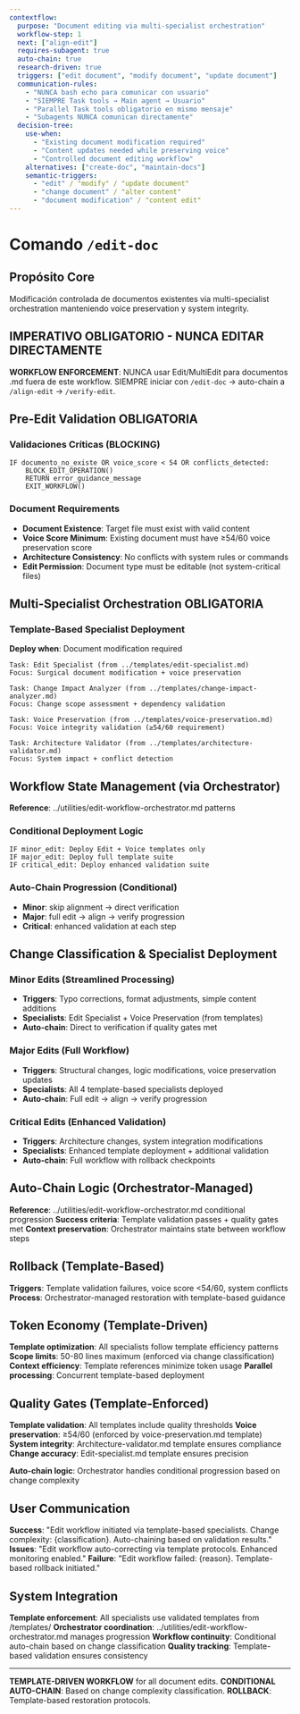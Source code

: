 ```yaml
---
contextflow:
  purpose: "Document editing via multi-specialist orchestration"
  workflow-step: 1
  next: ["align-edit"]
  requires-subagent: true
  auto-chain: true
  research-driven: true
  triggers: ["edit document", "modify document", "update document"]
  communication-rules:
    - "NUNCA bash echo para comunicar con usuario"
    - "SIEMPRE Task tools → Main agent → Usuario"
    - "Parallel Task tools obligatorio en mismo mensaje"
    - "Subagents NUNCA comunican directamente"
  decision-tree:
    use-when:
      - "Existing document modification required"
      - "Content updates needed while preserving voice"
      - "Controlled document editing workflow"
    alternatives: ["create-doc", "maintain-docs"]
    semantic-triggers:
      - "edit" / "modify" / "update document"
      - "change document" / "alter content"
      - "document modification" / "content edit"
---
```


# Comando `/edit-doc`

## Propósito Core
Modificación controlada de documentos existentes via multi-specialist orchestration manteniendo voice preservation y system integrity.

## IMPERATIVO OBLIGATORIO - NUNCA EDITAR DIRECTAMENTE

**WORKFLOW ENFORCEMENT**: NUNCA usar Edit/MultiEdit para documentos .md fuera de este workflow. SIEMPRE iniciar con `/edit-doc` → auto-chain a `/align-edit` → `/verify-edit`.

## Pre-Edit Validation OBLIGATORIA

### Validaciones Críticas (BLOCKING)
```
IF documento_no_existe OR voice_score < 54 OR conflicts_detected:
    BLOCK_EDIT_OPERATION()
    RETURN error_guidance_message
    EXIT_WORKFLOW()
```

### Document Requirements
- **Document Existence**: Target file must exist with valid content
- **Voice Score Minimum**: Existing document must have ≥54/60 voice preservation score
- **Architecture Consistency**: No conflicts with system rules or commands
- **Edit Permission**: Document type must be editable (not system-critical files)

## Multi-Specialist Orchestration OBLIGATORIA

### Template-Based Specialist Deployment
**Deploy when**: Document modification required
```
Task: Edit Specialist (from ../templates/edit-specialist.md)
Focus: Surgical document modification + voice preservation

Task: Change Impact Analyzer (from ../templates/change-impact-analyzer.md)
Focus: Change scope assessment + dependency validation

Task: Voice Preservation (from ../templates/voice-preservation.md)
Focus: Voice integrity validation (≥54/60 requirement)

Task: Architecture Validator (from ../templates/architecture-validator.md)
Focus: System impact + conflict detection
```

## Workflow State Management (via Orchestrator)

**Reference**: ../utilities/edit-workflow-orchestrator.md patterns

### Conditional Deployment Logic
```
IF minor_edit: Deploy Edit + Voice templates only
IF major_edit: Deploy full template suite
IF critical_edit: Deploy enhanced validation suite
```

### Auto-Chain Progression (Conditional)
- **Minor**: skip alignment → direct verification
- **Major**: full edit → align → verify progression  
- **Critical**: enhanced validation at each step

## Change Classification & Specialist Deployment

### Minor Edits (Streamlined Processing)
- **Triggers**: Typo corrections, format adjustments, simple content additions
- **Specialists**: Edit Specialist + Voice Preservation (from templates)
- **Auto-chain**: Direct to verification if quality gates met

### Major Edits (Full Workflow)
- **Triggers**: Structural changes, logic modifications, voice preservation updates
- **Specialists**: All 4 template-based specialists deployed
- **Auto-chain**: Full edit → align → verify progression

### Critical Edits (Enhanced Validation)
- **Triggers**: Architecture changes, system integration modifications
- **Specialists**: Enhanced template deployment + additional validation
- **Auto-chain**: Full workflow with rollback checkpoints

## Auto-Chain Logic (Orchestrator-Managed)

**Reference**: ../utilities/edit-workflow-orchestrator.md conditional progression
**Success criteria**: Template validation passes + quality gates met
**Context preservation**: Orchestrator maintains state between workflow steps

## Rollback (Template-Based)

**Triggers**: Template validation failures, voice score <54/60, system conflicts
**Process**: Orchestrator-managed restoration with template-based guidance

## Token Economy (Template-Driven)

**Template optimization**: All specialists follow template efficiency patterns
**Scope limits**: 50-80 lines maximum (enforced via change classification)
**Context efficiency**: Template references minimize token usage
**Parallel processing**: Concurrent template-based deployment

## Quality Gates (Template-Enforced)

**Template validation**: All templates include quality thresholds
**Voice preservation**: ≥54/60 (enforced by voice-preservation.md template)
**System integrity**: Architecture-validator.md template ensures compliance
**Change accuracy**: Edit-specialist.md template ensures precision

**Auto-chain logic**: Orchestrator handles conditional progression based on change complexity

## User Communication

**Success**: "Edit workflow initiated via template-based specialists. Change complexity: {classification}. Auto-chaining based on validation results."
**Issues**: "Edit workflow auto-correcting via template protocols. Enhanced monitoring enabled."
**Failure**: "Edit workflow failed: {reason}. Template-based rollback initiated."

## System Integration

**Template enforcement**: All specialists use validated templates from /templates/
**Orchestrator coordination**: ../utilities/edit-workflow-orchestrator.md manages progression
**Workflow continuity**: Conditional auto-chain based on change classification
**Quality tracking**: Template-based validation ensures consistency

---

**TEMPLATE-DRIVEN WORKFLOW** for all document edits.
**CONDITIONAL AUTO-CHAIN**: Based on change complexity classification.
**ROLLBACK**: Template-based restoration protocols.